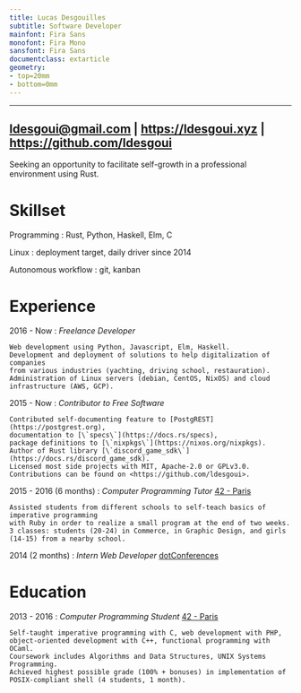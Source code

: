```yaml
---
title: Lucas Desgouilles
subtitle: Software Developer
mainfont: Fira Sans
monofont: Fira Mono
sansfont: Fira Sans
documentclass: extarticle
geometry:
- top=20mm
- bottom=0mm
---
```


-----
<ldesgoui@gmail.com> | <https://ldesgoui.xyz> | <https://github.com/ldesgoui>
-----


Seeking an opportunity to facilitate self-growth in a professional environment using Rust.


# Skillset

Programming
: Rust, Python, Haskell, Elm, C

Linux
: deployment target, daily driver since 2014

Autonomous workflow
: git, kanban


# Experience

2016 - Now
:   *Freelance Developer*

    Web development using Python, Javascript, Elm, Haskell.
    Development and deployment of solutions to help digitalization of companies
    from various industries (yachting, driving school, restauration).
    Administration of Linux servers (debian, CentOS, NixOS) and cloud infrastructure (AWS, GCP).

2015 - Now
:   *Contributor to Free Software*

    Contributed self-documenting feature to [PostgREST](https://postgrest.org),
    documentation to [\`specs\`](https://docs.rs/specs),
    package definitions to [\`nixpkgs\`](https://nixos.org/nixpkgs).
    Author of Rust library [\`discord_game_sdk\`](https://docs.rs/discord_game_sdk).
    Licensed most side projects with MIT, Apache-2.0 or GPLv3.0.
    Contributions can be found on <https://github.com/ldesgoui>.

2015 - 2016 (6 months)
:   *Computer Programming Tutor* [42 - Paris](https://42.fr)

    Assisted students from different schools to self-teach basics of imperative programming
    with Ruby in order to realize a small program at the end of two weeks.
    3 classes: students (20-24) in Commerce, in Graphic Design, and girls (14-15) from a nearby school.

2014 (2 months)
:   *Intern Web Developer* [dotConferences](https://www.dotconferences.com/)


# Education

2013 - 2016
:   *Computer Programming Student* [42 - Paris](https://42.fr)

    Self-taught imperative programming with C, web development with PHP,
    object-oriented development with C++, functional programming with OCaml.
    Coursework includes Algorithms and Data Structures, UNIX Systems Programming.
    Achieved highest possible grade (100% + bonuses) in implementation of
    POSIX-compliant shell (4 students, 1 month).
